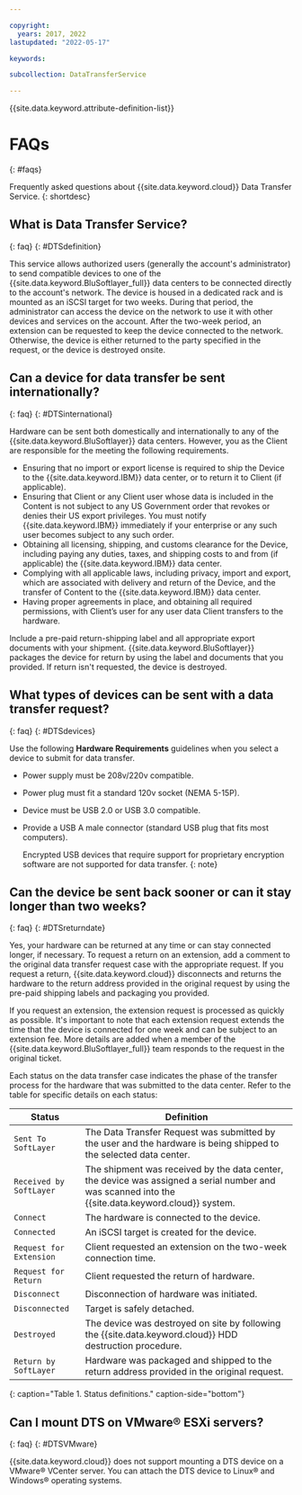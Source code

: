 ```yaml
---

copyright:
  years: 2017, 2022
lastupdated: "2022-05-17"

keywords:

subcollection: DataTransferService

---
```


{{site.data.keyword.attribute-definition-list}}

# FAQs
{: #faqs}

Frequently asked questions about {{site.data.keyword.cloud}} Data Transfer Service.
{: shortdesc}

## What is Data Transfer Service?
{: faq}
{: #DTSdefinition}

This service allows authorized users (generally the account's administrator) to send compatible devices to one of the {{site.data.keyword.BluSoftlayer_full}} data centers to be connected directly to the account's network. The device is housed in a dedicated rack and is mounted as an iSCSI target for two weeks. During that period, the administrator can access the device on the network to use it with other devices and services on the account. After the two-week period, an extension can be requested to keep the device connected to the network. Otherwise, the device is either returned to the party specified in the request, or the device is destroyed onsite.

## Can a device for data transfer be sent internationally?
{: faq}
{: #DTSinternational}

Hardware can be sent both domestically and internationally to any of the {{site.data.keyword.BluSoftlayer}} data centers. However, you as the Client are responsible for the meeting the following requirements.

- Ensuring that no import or export license is required to ship the Device to the {{site.data.keyword.IBM}} data center, or to return it to Client (if applicable).
- Ensuring that Client or any Client user whose data is included in the Content is not subject to any US Government order that revokes or denies their US export privileges. You must notify {{site.data.keyword.IBM}} immediately if your enterprise or any such user becomes subject to any such order.
- Obtaining all licensing, shipping, and customs clearance for the Device, including paying any duties, taxes, and shipping costs to and from (if applicable) the {{site.data.keyword.IBM}} data center.
- Complying with all applicable laws, including privacy, import and export, which are associated with delivery and return of the Device, and the transfer of Content to the {{site.data.keyword.IBM}} data center.
- Having proper agreements in place, and obtaining all required permissions, with Client’s user for any user data Client transfers to the hardware.

Include a pre-paid return-shipping label and all appropriate export documents with your shipment. {{site.data.keyword.BluSoftlayer}} packages the device for return by using the label and documents that you provided. If return isn't requested, the device is destroyed.


## What types of devices can be sent with a data transfer request?
{: faq}
{: #DTSdevices}

Use the following **Hardware Requirements** guidelines when you select a device to submit for data transfer.

- Power supply must be 208v/220v compatible.
- Power plug must fit a standard 120v socket (NEMA 5-15P).
- Device must be USB 2.0 or USB 3.0 compatible.
- Provide a USB A male connector (standard USB plug that fits most computers).

    Encrypted USB devices that require support for proprietary encryption software are not supported for data transfer.
    {: note}

## Can the device be sent back sooner or can it stay longer than two weeks?
{: faq}
{: #DTSreturndate}

Yes, your hardware can be returned at any time or can stay connected longer, if necessary. To request a return on an extension, add a comment to the original data transfer request case with the appropriate request. If you request a return, {{site.data.keyword.cloud}} disconnects and returns the hardware to the return address provided in the original request by using the pre-paid shipping labels and packaging you provided.

If you request an extension, the extension request is processed as quickly as possible. It's important to note that each extension request extends the time that the device is connected for one week and can be subject to an extension fee. More details are added when a member of the {{site.data.keyword.BluSoftlayer_full}} team responds to the request in the original ticket.

Each status on the data transfer case indicates the phase of the transfer process for the hardware that was submitted to the data center. Refer to the table for specific details on each status:

|Status 	| Definition |
|---------| -----------|
|`Sent To SoftLayer` |The Data Transfer Request was submitted by the user and the hardware is being shipped to the selected data center.|
|`Received by SoftLayer` |	The shipment was received by the data center, the device was assigned a serial number and was scanned into the {{site.data.keyword.cloud}} system.|
|`Connect` |	The hardware is connected to the device.|
|`Connected` |	An iSCSI target is created for the device.|
|`Request for Extension` | Client requested an extension on the two-week connection time.|
|`Request for Return` | Client requested the return of hardware.|
|`Disconnect` |	Disconnection of hardware was initiated.|
|`Disconnected` |	Target is safely detached.|
|`Destroyed` | The device was destroyed on site by following the {{site.data.keyword.cloud}} HDD destruction procedure.|
|`Return by SoftLayer` |	Hardware was packaged and shipped to the return address provided in the original request.|
{: caption="Table 1. Status definitions." caption-side="bottom"}

## Can I mount DTS on VMware&reg; ESXi servers?
{: faq}
{: #DTSVMware}

{{site.data.keyword.cloud}} does not support mounting a DTS device on a VMware&reg; VCenter server. You can attach the DTS device to Linux&reg; and Windows&reg; operating systems.
